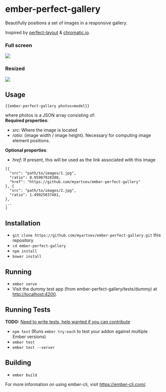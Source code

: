 # ember-perfect-gallery

Beautifully positions a set of images in a responsive gallery.

Inspired by [perfect-layout](https://medium.com/swlh/in-search-of-the-perfect-image-gallery-34f46f7615a1) & [chromatic.io](http://www.chromatic.io/).

### Full screen
![](https://i.imgur.com/Sfcr3wO.jpg)

### Resized
![](https://imgur.com/cNlgxLs.jpg)

## Usage

`{{ember-perfect-gallery photos=model}}`

where photos is a JSON array consisting of:  
**Required properties**:
* _src_:  Where the image is located
* _ratio_:  (image width / image height). Necessary for computing image element positions.

**Optional properties**:
* _href_: If present, this will be used as the link associated with this image

```
[{
  "src": "path/to/images/1.jpg",
  "ratio": 0.95907928388,
  "href": "https://github.com/myartsev/ember-perfect-gallery"
}, {
  "src": "path/to/images/2.jpg",
  "ratio": 1.49925037481,
},
...
]
```

## Installation

- `git clone https://github.com/myartsev/ember-perfect-gallery.git` this repository
- `cd ember-perfect-gallery`
- `npm install`
- `bower install`

## Running

- `ember serve`
- Visit the dummy test app (from ember-perfect-gallery/tests/dummy) at <http://localhost:4200>.

## Running Tests

**TODO:** [Need to write tests, help wanted if you can contribute](https://github.com/myartsev/ember-perfect-gallery/issues/1)

- `npm test` (Runs `ember try:each` to test your addon against multiple Ember versions)
- `ember test`
- `ember test --server`

## Building

- `ember build`

For more information on using ember-cli, visit <https://ember-cli.com/>.

